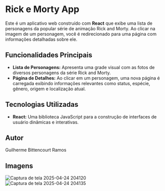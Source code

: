 # Rick e Morty App

Este é um aplicativo web construído com **React** que exibe uma lista de personagens da popular série de animação Rick and Morty. Ao clicar na imagem de um personagem, você é redirecionado para uma página com informações detalhadas sobre ele.

## Funcionalidades Principais

* **Lista de Personagens:** Apresenta uma grade visual com as fotos de diversos personagens da série Rick and Morty.
* **Página de Detalhes:** Ao clicar em um personagem, uma nova página é carregada exibindo informações relevantes como status, espécie, gênero, origem e localização atual.

## Tecnologias Utilizadas

* **React:** Uma biblioteca JavaScript para a construção de interfaces de usuário dinâmicas e interativas.

## Autor

Guilherme Bittencourt Ramos

## Imagens

![Captura de tela 2025-04-24 204120](https://github.com/user-attachments/assets/14898348-889d-4d4b-b295-5db280a7f509)
![Captura de tela 2025-04-24 204135](https://github.com/user-attachments/assets/1aa869b9-339f-4efa-a004-22ce4110f9c1)
